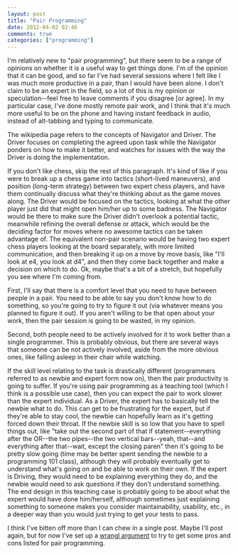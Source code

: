 ```yaml
---
layout: post
title: "Pair Programming"
date: 2012-04-02 02:46
comments: true
categories: ["programming"]
---
```

I'm relatively new to "pair programming", but there seem to be a range of opinions on whether it is 
a useful way to get things done. I'm of the opinion that it can be good, and so far I've had several
sessions where I felt like I was much more productive in a pair, than I would have been alone. I don't
claim to be an expert in the field, so a lot of this is my opinion or speculation--feel free to leave
comments if you disagree [or agree]. In my particular case, I've done mostly remote pair work, and 
I think that it's much more useful to be on the phone and having instant feedback in audio, instead
of alt-tabbing and typing to communicate.
<!--more-->
The wikipedia page refers to the concepts of Navigator and Driver. The Driver focuses on completing 
the agreed upon task while the Navigator ponders on how to make it better, and watches for issues with the
way the Driver is doing the implementation. 

If you don't like chess, skip the rest of this paragraph. 
It's kind of like if you were to break up a chess game into
tactics (short-lived maneuvers), and position (long-term strategy) between two expert chess players,
and have them continually discuss what they're thinking about as the game moves along. The Driver would
be focused on the tactics, looking at what the other player just did that might open him/her up to 
some badness. The Navigator would be there to make sure the Driver didn't overlook a potential tactic, 
meanwhile refining the overall defense or attack, which would be the deciding factor for moves where 
no awesome tactics can be taken advantage of. The equivalent non-pair scenario would be having two
expert chess players looking at the board separately, with more limited communication, and then breaking
it up on a move by move basis, like "I'll look at e4, you look at d4", and then they come back together
and make a decision on which to do. Ok, maybe that's a bit of a stretch, but hopefully you see where I'm
coming from.

First, I'll say that there is a comfort level that you need to have between people in a pair. You need
to be able to say you don't know how to do something, so you're going to try to figure it out (via whatever means you planned to figure it out). If you
aren't willing to be that open about your work, then the pair session is going to be wasted, in my opinion.

Second, both people need to be actively involved for it to work better than a single programmer. This is
probably obvious, but there are several ways that someone can be not actively involved, aside from the
more obvious ones, like falling asleep in their chair while watching.

If the skill level relating to the task is drastically different (programmers referred to as newbie and expert form now on), 
then the pair productivity is going to suffer. If you're using pair programming
as a teaching tool (which I think is a possible use case), then you can expect the pair to work slower than the expert individual. As a Driver, the expert
has to basically tell the newbie what to do. This can get to be frustrating for the expert, but if they're
able to stay cool, the newbie can hopefully learn as it's getting forced down their throat. If the newbie skill is so
low that you have to spell things out, like 
"take out the second part of that if statement--everything after the OR--the two pipes--the two vertical bars--yeah, that--and everything after that--wait, except the closing paren"
then it's going to be pretty slow going (time may be better spent sending the newbie to a programming 101 class), although they will probably eventually get
to understand what's going on and be able to work on their own.
If the expert is Driving, they would need to be explaining everything
they do, and the newbie would need to ask questions if they don't understand something. The end design in this teaching
case is probably going to be about what the expert would have done him/herself, although sometimes just explaining
something to someone makes you consider maintainability, usability, etc., in a deeper way than you would just
trying to get your tests to pass. 

I think I've bitten off more than I can chew in a single post. Maybe I'll post again, but for now I've set up a
<a href="http://wrangl.com/pair-programming-vs-not-pair-programming">wrangl argument</a> to try to get some pros and cons listed for pair programming.
